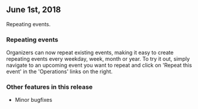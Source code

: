 ## June 1st, 2018

Repeating events.

### Repeating events

Organizers can now repeat existing events, making it easy to create repeating
events every weekday, week, month or year. To try it out, simply navigate to an
upcoming event you want to repeat and click on 'Repeat this event' in the
'Operations' links on the right.
 
### Other features in this release

- Minor bugfixes
